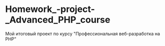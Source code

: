 # Homework_-project-_Advanced_PHP_course
Мой итоговый проект по курсу "Профессиональная веб-разработка на PHP"
